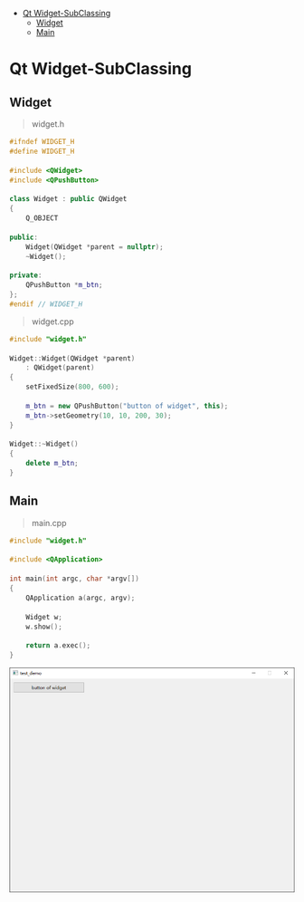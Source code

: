 - [Qt Widget-SubClassing](#qt-widget-subclassing)
  - [Widget](#widget)
  - [Main](#main)

# Qt Widget-SubClassing

## Widget

> widget.h

```cpp
#ifndef WIDGET_H
#define WIDGET_H

#include <QWidget>
#include <QPushButton>

class Widget : public QWidget
{
    Q_OBJECT

public:
    Widget(QWidget *parent = nullptr);
    ~Widget();

private:
    QPushButton *m_btn;
};
#endif // WIDGET_H
```

> widget.cpp

```cpp
#include "widget.h"

Widget::Widget(QWidget *parent)
    : QWidget(parent)
{
    setFixedSize(800, 600);

    m_btn = new QPushButton("button of widget", this);
    m_btn->setGeometry(10, 10, 200, 30);
}

Widget::~Widget()
{
    delete m_btn;
}
```

## Main

> main.cpp

```cpp
#include "widget.h"

#include <QApplication>

int main(int argc, char *argv[])
{
    QApplication a(argc, argv);

    Widget w;
    w.show();

    return a.exec();
}
```

![](.assert/003.subclass.png)

